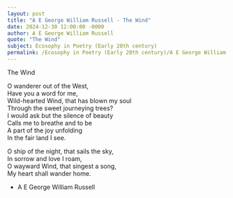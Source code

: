 ```yaml
---
layout: post
title: "A E George William Russell - The Wind"
date: 2024-12-30 12:00:00 -0000
author: A E George William Russell
quote: "The Wind"
subject: Ecosophy in Poetry (Early 20th century)
permalink: /Ecosophy in Poetry (Early 20th century)/A E George William Russell/A E George William Russell - The Wind
---
```


The Wind

O wanderer out of the West,  
Have you a word for me,  
Wild-hearted Wind, that has blown my soul  
Through the sweet journeying trees?  
I would ask but the silence of beauty  
Calls me to breathe and to be  
A part of the joy unfolding  
In the fair land I see.

O ship of the night, that sails the sky,  
In sorrow and love I roam,  
O wayward Wind, that singest a song,  
My heart shall wander home.

- A E George William Russell
